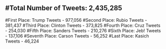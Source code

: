 #Total Number of Tweets: 2,435,285 
---
#First Place: Trump Tweets - 977,056
#Second Place: Rubio Tweets - 381,437
#Third Place: Clinton Tweets - 373,825
#Fourth Place: Cruz Tweets - 254,030
#Fifth Place: Sanders Tweets - 210,276
#Sixth Place: Jeb! Tweets - 137,106
#Seventh Place: Carson Tweets - 56,252
#Last Place: Kasich Tweets - 46,224
